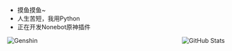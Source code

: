 + 摸鱼摸鱼~
+ 人生苦短，我用Python
+ 正在开发Nonebot原神插件

<img align="right" alt="GitHub Stats" src="https://github-readme-stats.vercel.app/api?username=CMHopeSunshine&show_icons=true&theme=dracula" />

<img align="center" alt="Genshin" src="https://genshin-card.getloli.com/16/49837885.png" />

